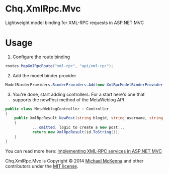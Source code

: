 # Chq.XmlRpc.Mvc

Lightweight model binding for XML-RPC requests in ASP.NET MVC

# Usage

1. Configure the route binding

```c#
routes.MapXmlRpcRoute("xml-rpc", "api/xml-rpc");
```

2. Add the model binder provider

```c#
ModelBinderProviders.BinderProviders.Add(new XmlRpcModelBinderProvider());
```

3. You're done, start adding controllers. For a start here's one that supports the newPost method of the MetaWeblog API

```c#
public class MetaWeblogController : Controller
{
    public XmlRpcResult NewPost(string blogid, string username, string password, Post post, bool publish)
    {
            ...omitted, logic to create a new post...
            return new XmlRpcResult(id.ToString());
    }
}
```

You can read more here: [Implementing XML-RPC services in ASP.NET MVC](http://www.michael-mckenna.com/Blog/implementing-xml-rpc-services-in-asp-net-mvc/)

Chq.XmlRpc.Mvc is Copyright © 2014 [Michael McKenna](http://www.michael-mckenna.com/) and other contributors under the [MIT license](https://github.com/myquay/Chq.XmlRpc.Mvc/blob/master/LICENSE).
